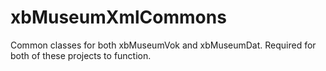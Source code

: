 xbMuseumXmlCommons
==================

Common classes for both xbMuseumVok and xbMuseumDat. Required for both of these projects to function.